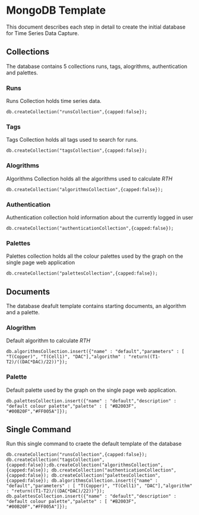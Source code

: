 # MongoDB Template
This document describes each step in detail to create the initial database for Time Series Data Capture.

## Collections
The database contains 5 collections runs, tags, alogrithms, authentication and palettes.

### Runs
Runs Collection holds time series data.

```
db.createCollection("runsCollection",{capped:false});
```

### Tags
Tags Collection holds all tags used to search for runs.

```
db.createCollection("tagsCollection",{capped:false});
```

### Alogrithms
Algorithms Collection holds all the algorithms used to calculate *RTH*

```
db.createCollection("algorithmsCollection",{capped:false});
```

### Authentication
Authentication collection hold information about the currently logged in user

```
db.createCollection("authenticationCollection",{capped:false});
```

### Palettes
Palettes collection holds all the colour palettes used by the graph on the single page web application

```
db.createCollection("palettesCollection",{capped:false});
```

## Documents
The database deafult template contains starting documents, an algorithm and a palette.

### Alogrithm
Default algorithm to calculate *RTH*

```
db.algorithmsCollection.insert({"name" : "default","parameters" : [ "T(Copper)", "T(Cell1)", "DAC"],"algorithm" : "return((T1-T2)/((DAC*DAC)/22))"});
```

### Palette
Default palette used by the graph on the single page web application.

```
db.palettesCollection.insert({"name" : "default","description" : "default colour palette","palette" : [ "#B2003F", "#00B20F","#FF005A"]});
```

## Single Command

Run this single command to craete the default template of the database

```
db.createCollection("runsCollection",{capped:false}); db.createCollection("tagsCollection",{capped:false});db.createCollection("algorithmsCollection",{capped:false}); db.createCollection("authenticationCollection",{capped:false}); db.createCollection("palettesCollection",{capped:false}); db.algorithmsCollection.insert({"name" : "default","parameters" : [ "T(Copper)", "T(Cell1)", "DAC"],"algorithm" : "return((T1-T2)/((DAC*DAC)/22))"}); db.palettesCollection.insert({"name" : "default","description" : "default colour palette","palette" : [ "#B2003F", "#00B20F","#FF005A"]});
```
